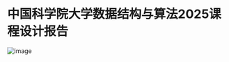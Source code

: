 # 中国科学院大学数据结构与算法2025课程设计报告
![image](https://github.com/user-attachments/assets/1e5e9069-50fd-499f-bb84-006cd4803976)
